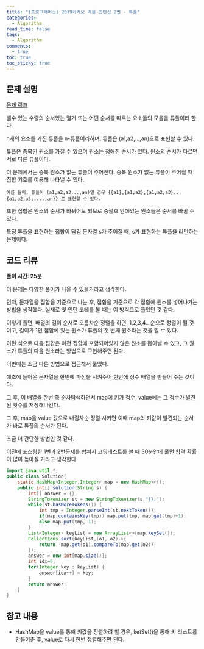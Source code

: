 ```yaml
---
title: "[프로그래머스] 2019카카오 겨울 인턴십 2번 - 튜플"
categories:
  - Algorithm
read_time: false
tags:
  - Algorithm
comments:
  - true
toc: true
toc_sticky: true
---
```

## 문제 설명
[문제 링크](https://programmers.co.kr/learn/courses/30/lessons/64065)

셀수 있는 수량의 순서있는 열거 또는 어떤 순서를 따르는 요소들의 모음을 튜플이라 한다.

n개의 요소를 가진 튜플을 n-튜플이라하며, 튜플은 (a1,a2,...,an)으로 표현할 수 있다.

튜플은 중복된 원소를 가질 수 있으며 원소는 정해진 순서가 있다. 원소의 순서가 다르면 서로 다른 튜플이다.

이 문제에서는 중복 원소가 없는 튜플이 주어진다. 중복 원소가 없는 튜플이 주어질 때 집합 기호를 이용해 나타낼 수 있다.

```
예를 들어, 튜플이 (a1,a2,a3...,an)일 경우 {{a1},{a1,a2},{a1,a2,a3}...{a1,a2,a3,....,an}} 로 표현할 수 있다.
```

또한 집합은 원소의 순서가 바뀌어도 되므로 중괄호 안에있는 원소들은 순서를 바꿀 수 있다.

특정 튜플을 표현하는 집합이 담김 문자열 s가 주어질 때, s가 표현하는 튜플을 리턴하는 문제이다.

## 코드 리뷰
__풀이 시간: 25분__

이 문제는 다양한 풀이가 나올 수 있을거라고 생각한다.

먼저, 문자열을 집합을 기준으로 나눈 후, 집합을 기준으로 각 집합에 원소를 넣어나가는 방법을 생각했다. 실제로 첫 인턴 코테를 볼 때는 이 방식으로 풀었던 것 같다.

이렇게 풀면, 배열의 길이 순서로 오름차순 정렬을 하면, 1,2,3,4.. 순으로 정렬이 될 것이고, 길이가 1인 집합에 있는 원소가 튜플의 첫 번째 원소라는 것을 알 수 있다.

이런 식으로 다음 집합은 이전 집합에 포함되어있지 않은 원소를 뽑아낼 수 있고, 그 원소가 튜플의 다음 원소라는 방법으로 구현해주면 된다.

이번에는 조금 다른 방법으로 접근해서 풀었다.

애초에 들어온 문자열을 한번에 파싱을 시켜주어 한번에 정수 배열을 만들어 주는 것이다.

그 후, 이 배열을 한번 쭉 순차탐색하면서 map에 키가 정수, value에는 그 정수가 발견된 횟수를 저장해나간다.

그 후, map을 value 값으로 내림차순 정렬 시키면 이때 map의 키값이 발견되는 순서가 바로 튜플의 순서가 된다.

조금 더 간단한 방법인 것 같다.

이전에 포스팅한 1번과 2번문제를 합쳐서 코딩테스트를 볼 때 30분안에 풀면 합격 확률이 많이 높아질 거라고 생각한다.

```java
import java.util.*;
public class Solution{
	static HashMap<Integer,Integer> map = new HashMap<>();
	public int[] solution(String s) {
		int[] answer = {};
		StringTokenizer st = new StringTokenizer(s,"{},");
		while(st.hasMoreTokens()) {
			int tmp = Integer.parseInt(st.nextToken());
			if(map.containsKey(tmp)) map.put(tmp, map.get(tmp)+1);
			else map.put(tmp, 1);
		}
		List<Integer> keyList = new ArrayList<>(map.keySet());
		Collections.sort(keyList,(o1, o2)->{
			return -map.get(o1).compareTo(map.get(o2));
		});
		answer = new int[map.size()];
		int idx=0;
		for(Integer key : keyList) {
			answer[idx++] = key;
		}
		return answer;
	}
}
```

## 참고 내용
* HashMap을 value를 통해 키값을 정렬하려 할 경우, ketSet()을 통해 키 리스트를 만들어준 후, value로 다시 한번 정렬해주면 된다.